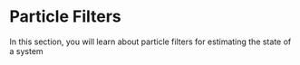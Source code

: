 # Particle Filters
 In this section, you will learn about particle filters for estimating the state of a system
